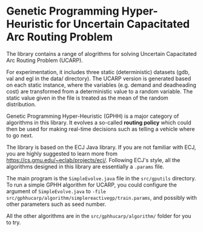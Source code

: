 # Genetic Programming Hyper-Heuristic for Uncertain Capacitated Arc Routing Problem

The library contains a range of alogrithms for solving Uncertain Capacitated Arc Routing Problem (UCARP).

For experimentation, it includes three static (deterministic) datasets (gdb, val and egl in the data/ directory). The UCARP version is generated based on each static instance, where the variables (e.g. demand and deadheading cost) are transformed from a deterministic value to a random variable. The static value given in the file is treated as the mean of the random distribution.

Genetic Programming Hyper-Heuristic (GPHH) is a major category of algorithms in this library. It evolves a so-called **routing policy** which could then be used for making real-time decisions such as telling a vehicle where to go next.

The library is based on the ECJ Java library. If you are not familiar with ECJ, you are highly suggested to learn more from https://cs.gmu.edu/~eclab/projects/ecj/. Following ECJ's style, all the algorithms designed in this library are essentially a ```.params``` file.

The main program is the ```SimpleEvolve.java``` file in the ```src/gputils``` directory. To run a simple GPHH algorithm for UCARP, you could configure the argument of ```SimpleEvolve.java``` to ```-file src/gphhucarp/algorithm/simplereactivegp/train.params```, and possibly with other parameters such as seed number.

All the other algorithms are in the ```src/gphhucarp/algorithm/``` folder for you to try.
